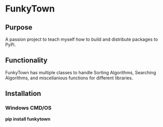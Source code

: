 # FunkyTown

## Purpose
A passion project to teach myself how to build and distribute packages to PyPi. 

## Functionality
FunkyTown has multiple classes to handle Sorting Algorithms, Searching Algorithms, and miscellanious functions 
for different libraries.

## Installation
### Windows CMD/OS
**pip install funkytown**

